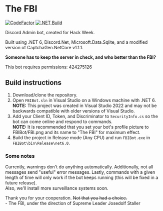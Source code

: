 # The FBI

[![CodeFactor](https://www.codefactor.io/repository/github/the-mighty-mo/fbibot/badge)](https://www.codefactor.io/repository/github/the-mighty-mo/fbibot)
[![.NET Build](https://github.com/the-mighty-mo/FBIBot/actions/workflows/dotnet.yml/badge.svg)](https://github.com/the-mighty-mo/FBIBot/actions/workflows/dotnet.yml)

Discord Admin bot, created for Hack Week.

Built using .NET 6, Discord.Net, Microsoft.Data.Sqlite, and a modified version of CaptchaGen.NetCore v1.1.1.

**Someone has to keep the server in check, and who better than the FBI?**

This bot requires permissions: 424275126

## Build instructions

1. Download/clone the repository.
2. Open `FBIBot.sln` in Visual Studio on a Windows machine with .NET 6.  
**NOTE:** This project was created in Visual Studio 2022 and may not be backwards compatible with older versions of Visual Studio.
3. Add your Client ID, Token, and Discriminator to `SecurityInfo.cs` so the bot can come online and respond to commands.  
**NOTE:** It is recommended that you set your bot's profile picture to FBIBot/FBI.png and its name to "The FBI" for maximum effect.
4. Build the project in Release mode (Any CPU) and run `FBIBot.exe` in `FBIBot\bin\Release\net6.0`.

### Some notes

Currently, warnings don't do anything automatically. Additionally, not all messages send "useful" error messages. Lastly, commands with a given length of time will only work if the bot keeps running (this will be fixed in a future release).  
Also, we'll install more surveillance systems soon.

Thank you for your cooperation. ~~Not that you had a choice.~~  
\- The FBI, under the direction of Supreme Leader Josedolf Staller
